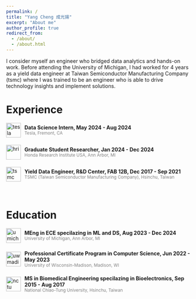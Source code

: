```yaml
---
permalink: /
title: "Yang Cheng 成光揚"
excerpt: "About me"
author_profile: true
redirect_from: 
  - /about/
  - /about.html
---
```


I consider myself an engineer who bridged data analytics and hands-on work. Before attending the University of Michigan, I had worked for 4 years as a yield data engineer at Taiwan Semiconductor Manufacturing Company (tsmc) where I was trained to be an engineer who is able to drive technology insights and implement solutions.

Experience
======

<div style="display: flex; align-items: center;">
  <img src="https://github.com/YangCheng27/YangCheng27.github.io/assets/56757171/25cfaede-2abd-4fc6-bc45-18061e0e6007" width="40" height="40" alt="tesla" title="Graduation Cap"/>
  <div style="margin-left: 10px;">
    <div style="font-weight:bold;">Data Science Intern, May 2024 - Aug 2024</div>
    <div style="color:gray; font-size:smaller;">Tesla, Fremont, CA</div>
  </div>
</div>

<div style="height: 20px;"> 
  
</div>

<div style="display: flex; align-items: center;">
  <img src="https://github.com/YangCheng27/YangCheng27.github.io/assets/56757171/c1e47006-a58a-4c9c-a61d-8e4e2d7e8c78" width="40" height="40" alt="hri" title="Graduation Cap"/>
  <div style="margin-left: 10px;">
    <div style="font-weight:bold;">Graduate Student Researcher, Jan 2024 - Dec 2024</div>
    <div style="color:gray; font-size:smaller;">Honda Research Institute USA, Ann Arbor, MI</div>
  </div>
</div>

<div style="height: 20px;">

</div>

<div style="display: flex; align-items: center;">
  <img src="https://github.com/YangCheng27/YangCheng27.github.io/assets/56757171/f4dec595-937d-43fa-8ffb-12907cbecaf8" width="40" height="40" alt="tsmc" title="Graduation Cap"/>
  <div style="margin-left: 10px;">
    <div style="font-weight:bold;">Yield Data Engineer, R&D Center, FAB 12B, Dec 2017 - Sep 2021</div>
    <div style="color:gray; font-size:smaller;">TSMC (Taiwan Semiconductor Manufacturing Company), Hsinchu, Taiwan</div>
  </div>
</div>

<div style="height: 35px;">

</div>

Education
======
<div style="display: flex; align-items: center;">
  <img src="https://github.com/YangCheng27/YangCheng27.github.io/assets/56757171/d49c6f57-2be8-4ed5-a16c-1a737bbc5d88" width="40" height="40" alt="umich" title="Graduation Cap"/>
  <div style="margin-left: 10px;">
    <div style="font-weight:bold;">MEng in ECE specilazing in ML and DS, Aug 2023 - Dec 2024</div>
    <div style="color:gray; font-size:smaller;">University of Michigan, Ann Arbor, MI</div>
  </div>
</div>

<div style="height: 20px;">

</div>

<div style="display: flex; align-items: center;">
  <img src="https://github.com/YangCheng27/YangCheng27.github.io/assets/56757171/19278dfe-c236-4ba3-993e-36b85615101a" width="40" height="40" alt="uwmadison" title="Graduation Cap"/>
  <div style="margin-left: 10px;">
    <div style="font-weight:bold;">Professional Certificate Program in Computer Science, Jun 2022 - May 2023</div>
    <div style="color:gray; font-size:smaller;">University of Wisconsin-Madison, Madison, WI</div>
  </div>
</div>

<div style="height: 20px;">

</div>

<div style="display: flex; align-items: center;">
  <img src="https://github.com/YangCheng27/YangCheng27.github.io/assets/56757171/6abc3851-a24b-4d14-a14c-335a67bc3c1a" width="40" height="40" alt="nctu" title="Graduation Cap"/>
  <div style="margin-left: 10px;">
    <div style="font-weight:bold;">MS in Biomedical Engineering specilazing in Bioelectronics, Sep 2015 - Aug 2017</div>
    <div style="color:gray; font-size:smaller;">National Chiao-Tung University, Hsinchu, Taiwan</div>
  </div>
</div>

<div style="height: 40px;">

</div>
